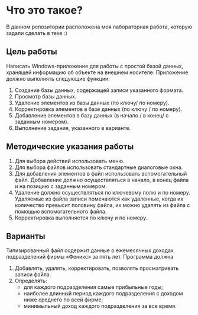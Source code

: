 # Что это такое?
В данном репозитории расположена моя лабораторная работа, которую задали сделать в техе :)

## Цель работы
Написать Windows-приложение для работы с простой базой данных, хранящей информацию об объекте на внешнем носителе.  Приложение должно выполнять следующие функции:
1.	Создание базы данных, содержащей записи указанного формата.
2.	Просмотр  базы данных.
3.	Удаление элементов из базы данных (по ключу/ по номеру).
4.	Корректировка элементов в базе данных (по ключу / по номеру).
5.	Добавление элементов в базу данных (в начало / в конец/ с заданным номером).
6.	Выполнение задания, указанного в варианте.

## Методические указания работы
1.	Для выбора действий использовать меню.
2.	Для выбора файлов использовать стандартные диалоговые окна.
3.	Для добавления элементов в файл использовать вспомогательный файл. Добавление должно осуществляться в начало, в конец файла и на позицию с заданным номером.
4.	Удаление должно осуществляться по ключевому полю и по номеру. Удаляемые из файла записи помечаются как удаленные, когда их количество превысит половину файла, их можно удалять из файла с помощью вспомогательного файла. 
5.	Корректировка выполняется по ключу и по номеру.

## Варианты
Типизированный файл содержит данные о ежемесячных доходах подразделений фирмы «Феникс» за  пять лет. Программа должна
1.	Добавлять, удалять, корректировать, позволять просматривать записи файла. 
2. Определять:
	- для каждого подразделения самые прибыльные годы;
	- наиболее длинный период каждого подразделения с доходом ниже среднего по всей фирме;
	- минимыльный доход каждого подразделения за все время.
